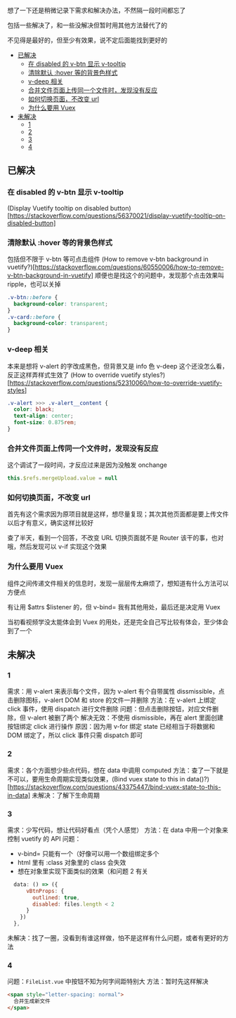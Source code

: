想了一下还是稍微记录下需求和解决办法，不然隔一段时间都忘了

包括一些解决了，和一些没解决但暂时用其他方法替代了的

不见得是最好的，但至少有效果，说不定后面能找到更好的
- [已解决](#已解决)
  - [在 disabled 的 v-btn 显示 v-tooltip](#在-disabled-的-v-btn-显示-v-tooltip)
  - [清除默认 :hover 等的背景色样式](#清除默认-hover-等的背景色样式)
  - [v-deep 相关](#v-deep-相关)
  - [合并文件页面上传同一个文件时，发现没有反应](#合并文件页面上传同一个文件时发现没有反应)
  - [如何切换页面，不改变 url](#如何切换页面不改变-url)
  - [为什么要用 Vuex](#为什么要用-vuex)
- [未解决](#未解决)
  - [1](#1)
  - [2](#2)
  - [3](#3)
  - [4](#4)

## 已解决

### 在 disabled 的 v-btn 显示 v-tooltip
(Display Vuetify tooltip on disabled button)[https://stackoverflow.com/questions/56370021/display-vuetify-tooltip-on-disabled-button]

### 清除默认 :hover 等的背景色样式
包括但不限于 v-btn 等可点击组件
(How to remove v-btn background in vuetify?)[https://stackoverflow.com/questions/60550006/how-to-remove-v-btn-background-in-vuetify]
顺便也是找这个的问题中，发现那个点击效果叫 ripple，也可以关掉
```css
.v-btn::before {
  background-color: transparent;
}
.v-card::before {
  background-color: transparent;
}
```

### v-deep 相关
本来是想将 v-alert 的字改成黑色，但背景又是 info 色
v-deep 这个还没怎么看，反正这样弄样式生效了 
(How to override vuetify styles?)[https://stackoverflow.com/questions/52310060/how-to-override-vuetify-styles]
```css
.v-alert >>> .v-alert__content {
  color: black;
  text-align: center;
  font-size: 0.875rem;
}
```

### 合并文件页面上传同一个文件时，发现没有反应
这个调试了一段时间，才反应过来是因为没触发 onchange

```js
this.$refs.mergeUpload.value = null
```

### 如何切换页面，不改变 url
首先有这个需求因为原项目就是这样，想尽量复现；其次其他页面都是要上传文件以后才有意义，确实这样比较好

查了半天，看到一个回答，不改变 URL 切换页面就不是 Router 该干的事，也对哦，然后发现可以 v-if 实现这个效果

### 为什么要用 Vuex
组件之间传递文件相关的信息时，发现一层层传太麻烦了，想知道有什么方法可以方便点

有让用 $attrs $listener 的，但 v-bind= 我有其他用处，最后还是决定用 Vuex

当初看视频学没太能体会到 Vuex 的用处，还是完全自己写比较有体会，至少体会到了一个

## 未解决

### 1
需求：用 v-alert 来表示每个文件，因为 v-alert 有个自带属性 dissmissible，点击删除图标，v-alert DOM 和 store 的文件一并删除
方法：在 v-alert 上绑定 click 事件，使用 dispatch 进行文件删除
问题：但点击删除按钮，对应文件删除，但 v-alert 被删了两个
解决无效：不使用 dismissible，再在 alert 里面创建按钮绑定 click 进行操作
原因：因为用 v-for 绑定 state 已经相当于将数据和 DOM 绑定了，所以 click 事件只需 dispatch 即可

### 2
需求：各个方面想少些点代码，想在 data 中调用 computed
方法：查了一下就是不可以，要用生命周期实现类似效果，(Bind vuex state to this in data()?)[https://stackoverflow.com/questions/43375447/bind-vuex-state-to-this-in-data]
未解决：了解下生命周期

### 3
需求：少写代码，想让代码好看点（凭个人感觉）
方法：在 data 中用一个对象来控制 vuetify 的 API
问题：
- v-bind= 只能有一个（好像可以用一个数组绑定多个
- html 里有 :class 对象里的 class 会失效
- 想在对象里实现下面类似的效果（和问题 2 有关
```js
  data: () => ({
      vBtnProps: {
        outlined: true,
        disabled: files.length < 2
      }
    })
  },
```
未解决：找了一圈，没看到有谁这样做，怕不是这样有什么问题，或者有更好的方法

### 4
问题：`FileList.vue` 中按钮不知为何字间距特别大
方法：暂时先这样解决
```html
<span style="letter-spacing: normal">
  合并生成新文件
</span>
```